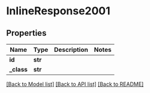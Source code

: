 # InlineResponse2001

## Properties
Name | Type | Description | Notes
------------ | ------------- | ------------- | -------------
**id** | **str** |  | 
**_class** | **str** |  | 

[[Back to Model list]](../README.md#documentation-for-models) [[Back to API list]](../README.md#documentation-for-api-endpoints) [[Back to README]](../README.md)


